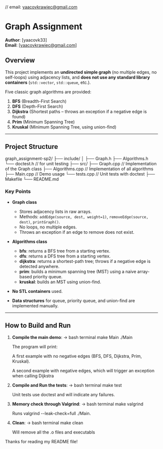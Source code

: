 // email: yaacovkrawiec@gmail.com
# Graph Assignment

**Author**: [yaacovk33]  
**Email**: [yaacovkrawiec@gmail.com]


## Overview

This project implements an **undirected simple graph** (no multiple edges, no self-loops) using adjacency lists, and **does not use any standard library containers** (`std::vector`, `std::queue`, etc.).  

Five classic graph algorithms are provided:

1. **BFS** (Breadth-First Search)  
2. **DFS** (Depth-First Search)  
3. **Dijkstra** (Shortest paths – throws an exception if a negative edge is found)  
4. **Prim** (Minimum Spanning Tree)  
5. **Kruskal** (Minimum Spanning Tree, using union-find)

---

## Project Structure
graph_assignment-sp2/
 ├── include/
    │ ├── Graph.h
      ├── Algorithms.h 
      └── doctest.h // for unit testing 
├── src/
      ├── Graph.cpp // Implementation of the Graph class 
      ├── Algorithms.cpp // Implementation of all algorithms 
      ├── Main.cpp // Demo usage 
      └── tests.cpp // Unit tests with doctest 
├── Makefile 
└── README.md

### Key Points

- **Graph class**  
  - Stores adjacency lists in raw arrays.  
  - Methods: `addEdge(source, dest, weight=1)`, `removeEdge(source, dest)`, `printGraph()`.  
  - No loops, no multiple edges.  
  - Throws an exception if an edge to remove does not exist.

- **Algorithms class**  
  - **bfs**: returns a BFS tree from a starting vertex.  
  - **dfs**: returns a DFS tree from a starting vertex.  
  - **dijkstra**: returns a shortest-path tree; throws if a negative edge is detected anywhere.  
  - **prim**: builds a minimum spanning tree (MST) using a naive array-based priority queue.  
  - **kruskal**: builds an MST using union-find.

- **No STL containers** used.  
- **Data structures** for queue, priority queue, and union-find are implemented manually.

---

## How to Build and Run

1. **Compile the main demo**:
   -> bash terminal
   make Main
   ./Main

   The program will print:

   A first example with no negative edges (BFS, DFS, Dijkstra, Prim, Kruskal).

   A second example with negative edges, which will trigger an exception when calling Dijkstra

2. **Compile and Run the tests**:
   -> bash terminal
   make test
   
   Unit tests use doctest and will indicate any failures.

3. **Memory check through Valgrind**:
   -> bash terminal
   make valgrind

   Runs valgrind --leak-check=full ./Main.

4. **Clean**:
   -> bash terminal
   make clean

   Will remove all the .o files and executabls 


Thanks for reading my README file!
